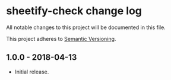 # sheetify-check change log

All notable changes to this project will be documented in this file.

This project adheres to [Semantic Versioning](http://semver.org/).

## 1.0.0 - 2018-04-13
* Initial release.
